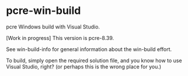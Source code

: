 # pcre-win-build

pcre Windows build with Visual Studio.

[Work in progress] This version is pcre-8.39.

See win-build-info for general information about the
win-build effort.

To build, simply open the required solution file, and
you know how to use Visual Studio, right?
(or perhaps this is the wrong place for you.)

